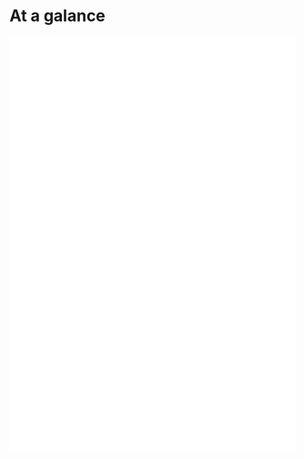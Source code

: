 # At a galance

![GitHub metrics](https://raw.githubusercontent.com/TriptoAfsin/TriptoAfsin/main/github-metrics.svg)